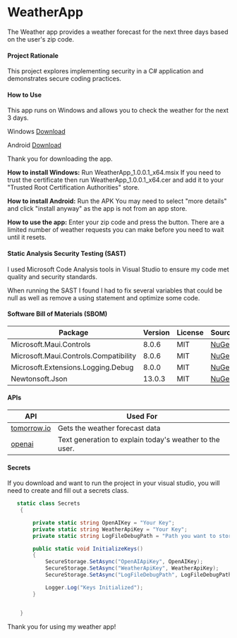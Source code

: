 # WeatherApp

The Weather app provides a weather forecast for the next three days based on the user's zip code. 

#### Project Rationale

This project explores implementing security in a C# application and demonstrates secure coding practices.

#### How to Use

This app runs on Windows and allows you to check the weather for the next 3 days.

Windows [Download](https://onedrive.live.com/download?resid=8EB2B87057C6812D%2111642&authkey=!APFt4ysG85emMHU)

Android [Download](https://onedrive.live.com/download?resid=8EB2B87057C6812D%2111638&authkey=!AI1IEfC9zc1Vudc)

Thank you for downloading the app.

**How to install Windows:** Run WeatherApp_1.0.0.1_x64.msix
If you need to trust the certificate then run WeatherApp_1.0.0.1_x64.cer and add it to your "Trusted Root Certification Authorities" store.

**How to install Android:** Run the APK
You may need to select "more details" and click "install anyway" as the app is not from an app store.

**How to use the app:** Enter your zip code and press the button. There are a limited number of weather requests you can make before you need to wait until it resets.

#### Static Analysis Security Testing (SAST)

I used Microsoft Code Analysis tools in Visual Studio to ensure my code met quality and security standards.

When running the SAST I found I had to fix several variables that could be null as well as remove a using statement and optimize some code.

#### Software Bill of Materials (SBOM)

| Package                               | Version | License | Source                                                                              |
| ------------------------------------- | ------- | ------- | ----------------------------------------------------------------------------------- |
| Microsoft.Maui.Controls               | 8.0.6   | MIT     | [NuGet](https://www.nuget.org/packages/Microsoft.Maui.Controls/8.0.6)               |
| Microsoft.Maui.Controls.Compatibility | 8.0.6   | MIT     | [NuGet](https://www.nuget.org/packages/Microsoft.Maui.Controls.Compatibility/8.0.6) |
| Microsoft.Extensions.Logging.Debug    | 8.0.0   | MIT     | [NuGet](https://www.nuget.org/packages/Microsoft.Extensions.Logging.Debug/8.0.0)    |
| Newtonsoft.Json                       | 13.0.3  | MIT     | [NuGet](https://www.nuget.org/packages/Newtonsoft.Json/13.0.3)                      |

#### APIs

| API                                                 | Used For                                                |
| --------------------------------------------------- | ------------------------------------------------------- |
| [tomorrow.io](https://www.tomorrow.io/)             | Gets the weather forecast data                          |
| [openai](https://platform.openai.com/docs/overview) | Text generation to explain today's weather to the user. |

#### Secrets

If you download and want to run the project in your visual studio, you will need to create and fill out a secrets class.

```C#
   static class Secrets
    {

        private static string OpenAIKey = "Your Key";
        private static string WeatherApiKey = "Your Key";
        private static string LogFileDebugPath = "Path you want to store log file";

        public static void InitializeKeys()
        {
            SecureStorage.SetAsync("OpenAIApiKey", OpenAIKey);
            SecureStorage.SetAsync("WeatherApiKey", WeatherApiKey);
            SecureStorage.SetAsync("LogFileDebugPath", LogFileDebugPath);

            Logger.Log("Keys Initialized");
        }


    }
```

Thank you for using my weather app!
